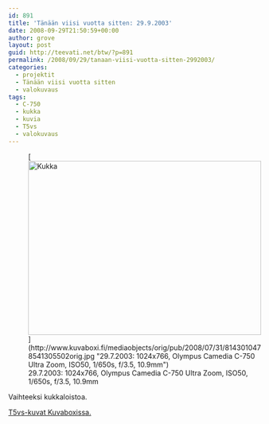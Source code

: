 ```yaml
---
id: 891
title: 'Tänään viisi vuotta sitten: 29.9.2003'
date: 2008-09-29T21:50:59+00:00
author: grove
layout: post
guid: http://teevati.net/btw/?p=891
permalink: /2008/09/29/tanaan-viisi-vuotta-sitten-2992003/
categories:
  - projektit
  - Tänään viisi vuotta sitten
  - valokuvaus
tags:
  - C-750
  - kukka
  - kuvia
  - T5vs
  - valokuvaus
---
```

<figure style="width: 468px" class="wp-caption aligncenter">[<img title="Kukka" src="http://www.kuvaboxi.fi/mediaobjects/pub/2008/07/31/8143010478541305502web_0.jpg" alt="Kukka" width="468" height="350" />](http://www.kuvaboxi.fi/mediaobjects/orig/pub/2008/07/31/8143010478541305502orig.jpg "29.7.2003: 1024x766, Olympus Camedia C-750 Ultra Zoom, ISO50, 1/650s, f/3.5, 10.9mm")<figcaption class="wp-caption-text">29.7.2003: 1024x766, Olympus Camedia C-750 Ultra Zoom, ISO50, 1/650s, f/3.5, 10.9mm</figcaption></figure> 

Vaihteeksi kukkaloistoa.

[<span>T5vs-kuvat Kuvaboxissa.</span>](http://www.kuvaboxi.fi/julkinen/29poj+taavetti-btw-t5vs.html "Kuvaboxi - BTW: T5vs (Taavetti)")